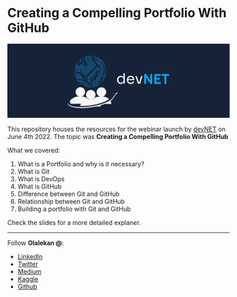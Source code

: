 # Creating a Compelling Portfolio With GitHub

![devNET](devNET.jpg)

This repository houses the resources for the webinar launch by [devNET](https://twitter.com/dev__NET) on June 4th 2022. The topic was **Creating a Compelling Portfolio With GitHub**

What we covered:

1. What is a Portfolio and why is it necessary?
2. What is Git
3. What is DevOps
4. What is GitHub
5. Difference between Git and GitHub
6. Relationship between Git and GitHub
7. Building a portfolio with Git and GitHub

Check the slides for a more detailed explaner.

----

Follow **Olalekan @**:

- [LinkedIn](https://www.linkedin.com/in/olalekan-ganiyu-747855199/)
- [Twitter](https://twitter.com/GM_Olalekan)
- [Medium](https://gmolalekan.medium.com/)
- [Kaggle](https://www.kaggle.com/ganiyuolalekan)
- [Github](https://github.com/ganiyuolalekan)

